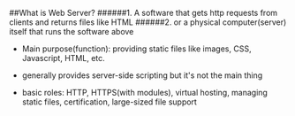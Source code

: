 ##What is Web Server?
######1. A software that gets http requests from clients and returns files like HTML
######2. or a physical computer(server) itself that runs the software above

- Main purpose(function): providing static files like images, CSS, Javascript, HTML, etc.

- generally provides server-side scripting but it's not the main thing

- basic roles: HTTP, HTTPS(with modules), virtual hosting, managing static files, certification, large-sized file support
